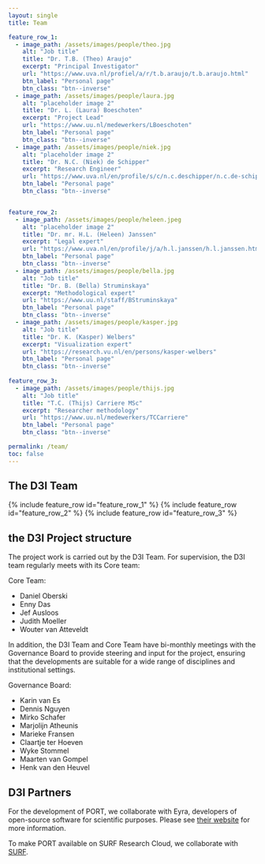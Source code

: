 ```yaml
---
layout: single
title: Team

feature_row_1:
  - image_path: /assets/images/people/theo.jpg
    alt: "Job title"
    title: "Dr. T.B. (Theo) Araujo"
    excerpt: "Principal Investigator"
    url: "https://www.uva.nl/profiel/a/r/t.b.araujo/t.b.araujo.html"
    btn_label: "Personal page"
    btn_class: "btn--inverse"
  - image_path: /assets/images/people/laura.jpg
    alt: "placeholder image 2"
    title: "Dr. L. (Laura) Boeschoten"
    excerpt: "Project Lead"
    url: "https://www.uu.nl/medewerkers/LBoeschoten"
    btn_label: "Personal page"
    btn_class: "btn--inverse"
  - image_path: /assets/images/people/niek.jpg
    alt: "placeholder image 2"
    title: "Dr. N.C. (Niek) de Schipper"
    excerpt: "Research Engineer"
    url: "https://www.uva.nl/en/profile/s/c/n.c.deschipper/n.c.de-schipper.html"
    btn_label: "Personal page"
    btn_class: "btn--inverse"


feature_row_2:
  - image_path: /assets/images/people/heleen.jpeg
    alt: "placeholder image 2"
    title: "Dr. mr. H.L. (Heleen) Janssen"
    excerpt: "Legal expert"
    url: "https://www.uva.nl/en/profile/j/a/h.l.janssen/h.l.janssen.html"
    btn_label: "Personal page"
    btn_class: "btn--inverse"
  - image_path: /assets/images/people/bella.jpg
    alt: "Job title"
    title: "Dr. B. (Bella) Struminskaya"
    excerpt: "Methodological expert"
    url: "https://www.uu.nl/staff/BStruminskaya"
    btn_label: "Personal page"
    btn_class: "btn--inverse"
  - image_path: /assets/images/people/kasper.jpg
    alt: "Job title"
    title: "Dr. K. (Kasper) Welbers"
    excerpt: "Visualization expert"
    url: "https://research.vu.nl/en/persons/kasper-welbers"
    btn_label: "Personal page"
    btn_class: "btn--inverse"
    
feature_row_3:
  - image_path: /assets/images/people/thijs.jpg
    alt: "Job title"
    title: "T.C. (Thijs) Carriere MSc"
    excerpt: "Researcher methodology"
    url: "https://www.uu.nl/medewerkers/TCCarriere"
    btn_label: "Personal page"
    btn_class: "btn--inverse"

permalink: /team/
toc: false
---
```


## The D3I Team

{% include feature_row id="feature_row_1" %}
{% include feature_row id="feature_row_2" %}
{% include feature_row id="feature_row_3" %}

## the D3I Project structure

The project work is carried out by the D3I Team. For supervision, the D3I team regularly meets with
its Core team:

Core Team:
- Daniel Oberski
- Enny Das
- Jef Ausloos
- Judith Moeller
- Wouter van Atteveldt

In addition, the D3I Team and Core Team have bi-monthly meetings with the Governance Board
to provide steering and input for the project, ensuring that the developments are 
suitable for a wide range of disciplines and institutional settings. 

Governance Board:
- Karin van Es
- Dennis Nguyen
- Mirko Schafer
- Marjolijn Atheunis
- Marieke Fransen
- Claartje ter Hoeven
- Wyke Stommel
- Maarten van Gompel
- Henk van den Heuvel


## D3I Partners

For the development of PORT, we collaborate with Eyra, developers of open-source software for scientific purposes. Please see [their website](https://eyra.co/) for more information.

To make PORT available on SURF Research Cloud, we collaborate with [SURF](https://www.surf.nl/).






